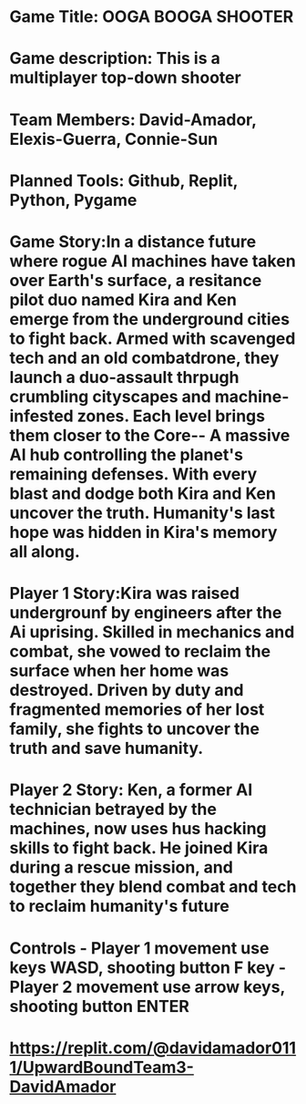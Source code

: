 # Game Title: OOGA BOOGA SHOOTER

# Game description: This is a multiplayer top-down shooter

# Team Members: David-Amador, Elexis-Guerra, Connie-Sun

# Planned Tools: Github, Replit, Python, Pygame

# Game Story:In a distance future where rogue AI machines have taken over Earth's surface, a resitance pilot duo named Kira and Ken emerge from the underground cities to fight back. Armed with scavenged tech and an old combatdrone, they launch a duo-assault thrpugh crumbling cityscapes and machine-infested zones. Each level brings them closer to the Core-- A massive AI hub controlling the planet's remaining defenses. With every blast and dodge both Kira and Ken uncover the truth. Humanity's last hope was hidden in Kira's memory all along. 

# Player 1 Story:Kira was raised undergrounf by engineers after the Ai uprising. Skilled in mechanics and combat, she vowed to reclaim the surface when her home was destroyed. Driven by duty and fragmented memories of her lost family, she fights to uncover the truth and save humanity.

# Player 2 Story: Ken, a former AI technician betrayed by the machines, now uses hus hacking skills to fight back. He joined Kira during a rescue mission, and together they blend combat and tech to reclaim humanity's future

# Controls - Player 1 movement use keys WASD, shooting button F key - Player 2 movement use arrow keys, shooting button ENTER

# https://replit.com/@davidamador0111/UpwardBoundTeam3-DavidAmador
